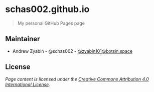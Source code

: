 # schas002.github.io

> My personal GitHub Pages page

## Maintainer

- Andrew Zyabin - @schas002 - [@zyabin101@botsin.space](https://botsin.space/@zyabin101)

## License

*Page content is licensed under the <a rel="license" href="http://creativecommons.org/licenses/by/4.0/">Creative Commons Attribution 4.0 International License</a>.*
